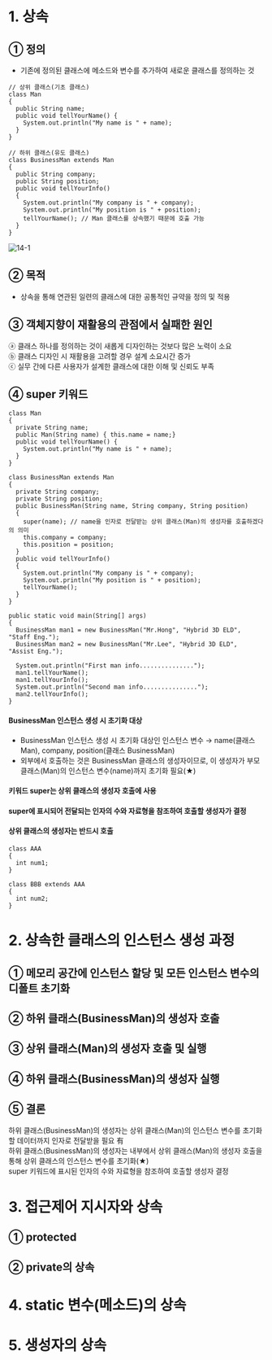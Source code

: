 # 1. 상속
## ① 정의
- 기존에 정의된 클래스에 메소드와 변수를 추가하여 새로운 클래스를 정의하는 것  
~~~
// 상위 클래스(기초 클래스)
class Man
{
  public String name;
  public void tellYourName() {
    System.out.println("My name is " + name);
  }
}

// 하위 클래스(유도 클래스)
class BusinessMan extends Man
{
  public String company;
  public String position;
  public void tellYourInfo()
  {
    System.out.println("My company is " + company);
    System.out.println("My position is " + position);
    tellYourName(); // Man 클래스를 상속했기 때문에 호출 가능
  }
}
~~~  
![14-1](https://user-images.githubusercontent.com/48504392/68524664-d5391400-030c-11ea-8bf9-8b0cf956157a.png)
## ② 목적
- 상속을 통해 연관된 일련의 클래스에 대한 공통적인 규약을 정의 및 적용  

## ③ 객체지향이 재활용의 관점에서 실패한 원인
ⓐ 클래스 하나를 정의하는 것이 새롭게 디자인하는 것보다 많은 노력이 소요  
ⓑ 클래스 디자인 시 재활용을 고려할 경우 설계 소요시간 증가  
ⓒ 실무 간에 다른 사용자가 설계한 클래스에 대한 이해 및 신뢰도 부족  

## ④ super 키워드
~~~
class Man
{
  private String name;
  public Man(String name) { this.name = name;}
  public void tellYourName() {
    System.out.println("My name is " + name);
  }
}

class BusinessMan extends Man
{
  private String company;
  private String position;
  public BusinessMan(String name, String company, String position)
  {
    super(name); // name을 인자로 전달받는 상위 클래스(Man)의 생성자를 호출하겠다의 의미
    this.company = company;
    this.position = position;
  }
  public void tellYourInfo()
  {
    System.out.println("My company is " + company);
    System.out.println("My position is " + position);
    tellYourName();
  }
}
~~~  
~~~
public static void main(String[] args)
{
  BusinessMan man1 = new BusinessMan("Mr.Hong", "Hybrid 3D ELD", "Staff Eng.");
  BusinessMan man2 = new BusinessMan("Mr.Lee", "Hybrid 3D ELD", "Assist Eng.");
  
  System.out.println("First man info...............");
  man1.tellYourName();
  man1.tellYourInfo();
  System.out.println("Second man info...............");
  man2.tellYourInfo();
}
~~~  
#### BusinessMan 인스턴스 생성 시 초기화 대상
- BusinessMan 인스턴스 생성 시 초기화 대상인 인스턴스 변수 → name(클래스 Man), company, position(클래스 BusinessMan) 
- 외부에서 호출하는 것은 BusinessMan 클래스의 생성자이므로, 이 생성자가 부모 클래스(Man)의 인스턴스 변수(name)까지 초기화 필요(★)  
#### 키워드 super는 상위 클래스의 생성자 호출에 사용
#### super에 표시되어 전달되는 인자의 수와 자료형을 참조하여 호출할 생성자가 결정
#### 상위 클래스의 생성자는 반드시 호출
~~~
class AAA
{
  int num1;
}

class BBB extends AAA
{
  int num2;
}
~~~  

# 2. 상속한 클래스의 인스턴스 생성 과정
## ① 메모리 공간에 인스턴스 할당 및 모든 인스턴스 변수의 디폴트 초기화
## ② 하위 클래스(BusinessMan)의 생성자 호출
## ③ 상위 클래스(Man)의 생성자 호출 및 실행
## ④ 하위 클래스(BusinessMan)의 생성자 실행
## ⑤ 결론
하위 클래스(BusinessMan)의 생성자는 상위 클래스(Man)의 인스턴스 변수를 초기화할 데이터까지 인자로 전달받을 필요 有  
하위 클래스(BusinessMan)의 생성자는 내부에서 상위 클래스(Man)의 생성자 호출을 통해 상위 클래스의 인스턴스 변수를 초기화(★)  
super 키워드에 표시된 인자의 수와 자료형을 참조하여 호출할 생성자 결정  

# 3. 접근제어 지시자와 상속
## ① protected 
## ② private의 상속

# 4. static 변수(메소드)의 상속

# 5. 생성자의 상속
